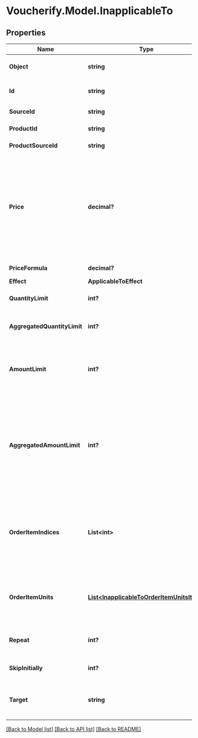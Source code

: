 # Voucherify.Model.InapplicableTo

## Properties

Name | Type | Description | Notes
------------ | ------------- | ------------- | -------------
**Object** | **string** | This object stores information about the resource to which the discount is applicable. | [optional] 
**Id** | **string** | Unique product collection, product, or SKU identifier assigned by Voucherify. | [optional] 
**SourceId** | **string** | The source identifier from your inventory system. | [optional] 
**ProductId** | **string** | Parent product&#39;s unique ID assigned by Voucherify. | [optional] 
**ProductSourceId** | **string** | Parent product&#39;s source ID from your inventory system. | [optional] 
**Price** | **decimal?** | New fixed price of an item. Value is multiplied by 100 to precisely represent 2 decimal places. For example, a $10 price is written as 1000. In case of the fixed price being calculated by the formula, i.e. the price_formula parameter is present in the fixed price definition, this value becomes the fallback value. Such that in a case where the formula cannot be calculated due to missing metadata, for example, this value will be used as the fixed price. | [optional] 
**PriceFormula** | **decimal?** | Formula used to calculate the discounted price of an item. | [optional] 
**Effect** | **ApplicableToEffect** |  | 
**QuantityLimit** | **int?** | The maximum number of units allowed to be discounted per order line item. | [optional] 
**AggregatedQuantityLimit** | **int?** | The maximum number of units allowed to be discounted combined across all matched order line items. | [optional] 
**AmountLimit** | **int?** | Upper limit allowed to be applied as a discount per order line item. Value is multiplied by 100 to precisely represent 2 decimal places. For example, a $6 maximum discount is written as 600. | [optional] 
**AggregatedAmountLimit** | **int?** | Maximum discount amount per order. Value is multiplied by 100 to precisely represent 2 decimal places. For example, a $6 maximum discount on the entire order is written as 600. This value is definable for the following discount effects: - &#x60;APPLY_TO_ITEMS&#x60; (each item subtotal is discounted equally) - &#x60;APPLY_TO_ITEMS_BY_QUANTITY&#x60; (each unit of matched products has the same discount value) | [optional] 
**OrderItemIndices** | **List&lt;int&gt;** | Lists which order lines are (not) covered by the discount. The order in the array is determined by the sequence of applied discounts, while the numbers correspond to the order lines sent in the &#x60;order&#x60; object in the request. The first order line is assigned &#x60;0&#x60;, the second order line is assigned &#x60;1&#x60;, and so on. | [optional] 
**OrderItemUnits** | [**List&lt;InapplicableToOrderItemUnitsItem&gt;**](InapplicableToOrderItemUnitsItem.md) | Lists which units within order lines are covered by the discount. The order line items are listed according to sequence of applied discounts while the &#x60;index&#x60; corresponds to the order line sent in the &#x60;order&#x60; object in the request. | [optional] 
**Repeat** | **int?** | Determines the recurrence of the discount, e.g. &#x60;\&quot;repeat\&quot;: 3&#x60; means that the discount is applied to every third item. | [optional] 
**SkipInitially** | **int?** | Determines how many items are skipped before the discount is applied. | [optional] 
**Target** | **string** | Determines to which kinds of objects the discount is applicable. &#x60;ITEM&#x60; includes products and SKUs. &#x60;UNIT&#x60; means particular units within an order line. | [optional] 

[[Back to Model list]](../README.md#documentation-for-models) [[Back to API list]](../README.md#documentation-for-api-endpoints) [[Back to README]](../README.md)

